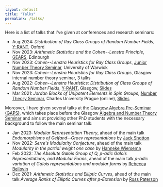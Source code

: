 ```yaml
---
layout: default
title: "Talks"
permalink: /talks/
---
```


Here is a list of talks that I've given at conferences and research seminars:

* Aug 2024: _Distribution of Ray Class Groups of Random Number Fields_, [Y-RANT](https://y-rant.github.io/), Oxford
* Nov 2023: _Arithmetic Statistics and the Cohen--Lenstra Principle_, [GEARS](https://sites.google.com/view/gears-seminar/home), Edinburgh
* Nov 2023: _Cohen--Lenstra Heuristics for Ray Class Groups_, [Junior Number Theory Seminar](https://warwick.ac.uk/fac/sci/maths/research/events/seminars/areas/juniornumbertheory/23-24/), University of Warwick
* Nov 2023: _Cohen--Lenstra Heuristics for Ray Class Groups_, Glasgow internal number theory seminar, 3 talks
* Aug 2022: _Cohen--Lenstra Heuristics: Distribution of Class Groups of Random Number Fields_, [Y-RANT](https://heilbronn.ac.uk/2022/04/21/y-rant-2022/), Glasgow, [Slides](/docs/Talk_Y_RANT.pdf)
* Mar 2021: _Jordan Blocks of Unipotent Elements in Spin Groups_, [Number Theory Seminar](https://sites.google.com/view/tinkovamagdalena/teaching/number-theory-seminar), Charles University Prague (online), [Slides](/docs/Talk_Prague.pdf)


Moreover, I have given several talks at the [Glasgow Algebra Pre-Seminar (GAPS)](https://sites.google.com/view/glasgowalgebrapreseminar/home), which takes place before the Glasgow [Algebra and Number Theory Seminar](https://www.gla.ac.uk/schools/mathematicsstatistics/events/?seriesID=4) and aims at providing other PhD students with the necessary background to follow the main seminar talk:

* Jan 2023: _Modular Representation Theory_, ahead of the main talk _Endomorphisms of Gelfand--Graev representations_ by [Jack Shotton](https://jackgshotton.webspace.durham.ac.uk/)
* Nov 2022: _Serre's Modularity Conjecture_, ahead of the main talk _Modularity in the partial weight one case_ by [Hanneke Wiersema](https://www.dpmms.cam.ac.uk/~hw600/)
* Feb 2022: _The Absolute Galois Group of Q, p-adic Galois Representations, and Modular Forms_, ahead of the main talk _p-adic variation of Galois representations and modular forms_ by [Rebecca Bellovin](https://rmbellovin.github.io/)
* Dec 2021: _Arithmetic Statistics and Elliptic Curves_, ahead of the main talk _Average Ranks of Elliptic Curves after p-Extension_ by [Ross Paterson](https://ramifiedprime.github.io/)


<!--- I enjoy giving talks to non-experts... and promote mathematics... might put PG seminar talks here --->
